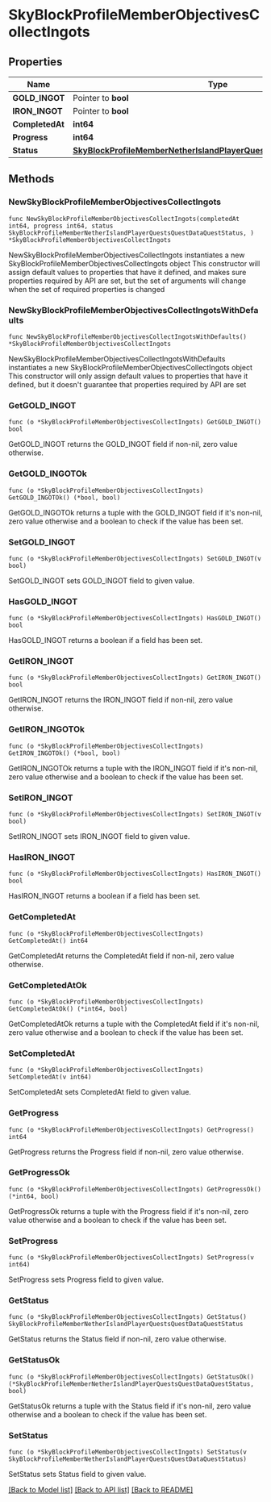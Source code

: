 # SkyBlockProfileMemberObjectivesCollectIngots

## Properties

Name | Type | Description | Notes
------------ | ------------- | ------------- | -------------
**GOLD_INGOT** | Pointer to **bool** |  | [optional] 
**IRON_INGOT** | Pointer to **bool** |  | [optional] 
**CompletedAt** | **int64** |  | 
**Progress** | **int64** |  | 
**Status** | [**SkyBlockProfileMemberNetherIslandPlayerQuestsQuestDataQuestStatus**](SkyBlockProfileMemberNetherIslandPlayerQuestsQuestDataQuestStatus.md) |  | 

## Methods

### NewSkyBlockProfileMemberObjectivesCollectIngots

`func NewSkyBlockProfileMemberObjectivesCollectIngots(completedAt int64, progress int64, status SkyBlockProfileMemberNetherIslandPlayerQuestsQuestDataQuestStatus, ) *SkyBlockProfileMemberObjectivesCollectIngots`

NewSkyBlockProfileMemberObjectivesCollectIngots instantiates a new SkyBlockProfileMemberObjectivesCollectIngots object
This constructor will assign default values to properties that have it defined,
and makes sure properties required by API are set, but the set of arguments
will change when the set of required properties is changed

### NewSkyBlockProfileMemberObjectivesCollectIngotsWithDefaults

`func NewSkyBlockProfileMemberObjectivesCollectIngotsWithDefaults() *SkyBlockProfileMemberObjectivesCollectIngots`

NewSkyBlockProfileMemberObjectivesCollectIngotsWithDefaults instantiates a new SkyBlockProfileMemberObjectivesCollectIngots object
This constructor will only assign default values to properties that have it defined,
but it doesn't guarantee that properties required by API are set

### GetGOLD_INGOT

`func (o *SkyBlockProfileMemberObjectivesCollectIngots) GetGOLD_INGOT() bool`

GetGOLD_INGOT returns the GOLD_INGOT field if non-nil, zero value otherwise.

### GetGOLD_INGOTOk

`func (o *SkyBlockProfileMemberObjectivesCollectIngots) GetGOLD_INGOTOk() (*bool, bool)`

GetGOLD_INGOTOk returns a tuple with the GOLD_INGOT field if it's non-nil, zero value otherwise
and a boolean to check if the value has been set.

### SetGOLD_INGOT

`func (o *SkyBlockProfileMemberObjectivesCollectIngots) SetGOLD_INGOT(v bool)`

SetGOLD_INGOT sets GOLD_INGOT field to given value.

### HasGOLD_INGOT

`func (o *SkyBlockProfileMemberObjectivesCollectIngots) HasGOLD_INGOT() bool`

HasGOLD_INGOT returns a boolean if a field has been set.

### GetIRON_INGOT

`func (o *SkyBlockProfileMemberObjectivesCollectIngots) GetIRON_INGOT() bool`

GetIRON_INGOT returns the IRON_INGOT field if non-nil, zero value otherwise.

### GetIRON_INGOTOk

`func (o *SkyBlockProfileMemberObjectivesCollectIngots) GetIRON_INGOTOk() (*bool, bool)`

GetIRON_INGOTOk returns a tuple with the IRON_INGOT field if it's non-nil, zero value otherwise
and a boolean to check if the value has been set.

### SetIRON_INGOT

`func (o *SkyBlockProfileMemberObjectivesCollectIngots) SetIRON_INGOT(v bool)`

SetIRON_INGOT sets IRON_INGOT field to given value.

### HasIRON_INGOT

`func (o *SkyBlockProfileMemberObjectivesCollectIngots) HasIRON_INGOT() bool`

HasIRON_INGOT returns a boolean if a field has been set.

### GetCompletedAt

`func (o *SkyBlockProfileMemberObjectivesCollectIngots) GetCompletedAt() int64`

GetCompletedAt returns the CompletedAt field if non-nil, zero value otherwise.

### GetCompletedAtOk

`func (o *SkyBlockProfileMemberObjectivesCollectIngots) GetCompletedAtOk() (*int64, bool)`

GetCompletedAtOk returns a tuple with the CompletedAt field if it's non-nil, zero value otherwise
and a boolean to check if the value has been set.

### SetCompletedAt

`func (o *SkyBlockProfileMemberObjectivesCollectIngots) SetCompletedAt(v int64)`

SetCompletedAt sets CompletedAt field to given value.


### GetProgress

`func (o *SkyBlockProfileMemberObjectivesCollectIngots) GetProgress() int64`

GetProgress returns the Progress field if non-nil, zero value otherwise.

### GetProgressOk

`func (o *SkyBlockProfileMemberObjectivesCollectIngots) GetProgressOk() (*int64, bool)`

GetProgressOk returns a tuple with the Progress field if it's non-nil, zero value otherwise
and a boolean to check if the value has been set.

### SetProgress

`func (o *SkyBlockProfileMemberObjectivesCollectIngots) SetProgress(v int64)`

SetProgress sets Progress field to given value.


### GetStatus

`func (o *SkyBlockProfileMemberObjectivesCollectIngots) GetStatus() SkyBlockProfileMemberNetherIslandPlayerQuestsQuestDataQuestStatus`

GetStatus returns the Status field if non-nil, zero value otherwise.

### GetStatusOk

`func (o *SkyBlockProfileMemberObjectivesCollectIngots) GetStatusOk() (*SkyBlockProfileMemberNetherIslandPlayerQuestsQuestDataQuestStatus, bool)`

GetStatusOk returns a tuple with the Status field if it's non-nil, zero value otherwise
and a boolean to check if the value has been set.

### SetStatus

`func (o *SkyBlockProfileMemberObjectivesCollectIngots) SetStatus(v SkyBlockProfileMemberNetherIslandPlayerQuestsQuestDataQuestStatus)`

SetStatus sets Status field to given value.



[[Back to Model list]](../README.md#documentation-for-models) [[Back to API list]](../README.md#documentation-for-api-endpoints) [[Back to README]](../README.md)



